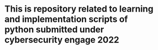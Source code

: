 # This is repository related to learning and implementation scripts of python submitted under cybersecurity engage 2022 